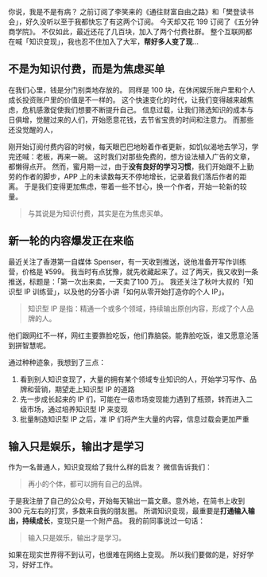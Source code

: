 你说，我是不是有病？
之前订阅了李笑来的《通往财富自由之路》和「樊登读书会」，好久没听以至于我都快忘了有这两个订阅。
今天却又花 199 订阅了《五分钟商学院》。
不仅如此，最近还花了几百块，加入了两个付费社群。
整个互联网都在喊「知识变现」，我也忍不住加入了大军，**帮好多人变了现**...

## 不是为知识付费，而是为焦虑买单
​在我们心里，钱是分门别类地存放的。
同样是 100 块，在休闲娱乐账户里和个人成长投资账户里的价值是不一样的。
这个快速变化的时代，让我们变得越来越焦虑，危机感激促使我们想要不断提升自己。
信息过载，让我们筛选知识的成本与日俱增，觉醒过来的人们，开始愿意花钱，去节省宝贵的时间和注意力。
而那些还没觉醒的人，

刚开始订阅付费内容的时候，每天眼巴巴地盼着作者更新，如饥似渴地去学习，学完还喊：老板，再来一碗。
这时我们对那些免费的，想方设法植入广告的文章，都懒得点开。
然而，蜜月期一过，由于**没有良好的学习习惯**，我们开始跟不上勤劳的作者的脚步，APP 上的未读数每天不停地增长，记录着我们落后作者的距离。
于是我们变得更加焦虑，带着一些不甘心，换一个作者，开始一轮新的较量。
>与其说是为知识付费，其实是在为焦虑买单。

## 新一轮的内容爆发正在来临
最近关注了香港第一自媒体 Spenser，有一天收到推送，说他准备开写作训练营，价格是 ¥599。
我当时有点犹豫，就先收藏起来了。过了两天，我又收到一条推送，标题是：「第一次出来卖，一天卖了100 万」。
我还关注了秋叶大叔的「知识型 IP 训练营」，以及他的分答小讲「如何从零开始打造你的个人 IP」。
>知识型 IP 是指：精通一个或多个领域，持续输出原创内容，形成了个人品牌的人。

他们跟网红不一样，网红主要靠脸吃饭，他们靠脑袋。能靠脸吃饭，谁又愿意沦落到拼智慧呢。

通过种种迹象，我想到了三点：
1. 看到别人知识变现了，大量的拥有某个领域专业知识的人，开始学习写作、品牌和营销，期望走上知识型 IP 的道路
1. 先一步成长起来的 IP 们，可能在一级市场变现能力遇到了瓶颈，转而进入二级市场，通过培养知识型 IP 来变现
1. 批量制造知识型 IP 之后，准 IP 们将产生大量的内容，信息过载会更加严重

## 输入只是娱乐，输出才是学习
作为一名普通人，知识变现给了我什么样的启发？
微信告诉我们：
>再小的个体，都可以拥有自己的品牌。

于是我注册了自己的公众号，开始每天输出一篇文章。意外地，在简书上收到 300 元左右的打赏，多数来自我的朋友圈。
所谓知识变现，最重要是**打通输入输出，持续成长**，变现只是一个附产品。
我的前同事说过一句话：
>输入只是娱乐，输出才是学习。

如果在现实世界得不到认可，也很难在网络上变现。
所以我们要做的是，好好学习，好好工作。
